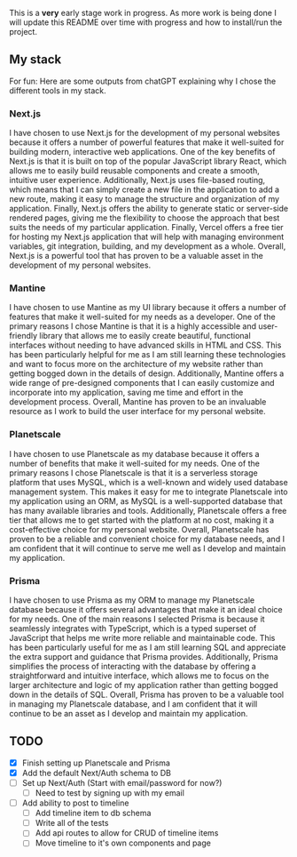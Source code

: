 This is a **very** early stage work in progress.  As more work is being done I will update this README over time with progress and how to install/run the project.

## My stack
For fun: Here are some outputs from chatGPT explaining why I chose the different tools in my stack.
### Next.js
I have chosen to use Next.js for the development of my personal websites because it offers a number of powerful features that make it well-suited for building modern, interactive web applications. One of the key benefits of Next.js is that it is built on top of the popular JavaScript library React, which allows me to easily build reusable components and create a smooth, intuitive user experience. Additionally, Next.js uses file-based routing, which means that I can simply create a new file in the application to add a new route, making it easy to manage the structure and organization of my application. Finally, Next.js offers the ability to generate static or server-side rendered pages, giving me the flexibility to choose the approach that best suits the needs of my particular application. Finally, Vercel offers a free tier for hosting my Next.js application that will help with managing environment variables, git integration, building, and my development as a whole. Overall, Next.js is a powerful tool that has proven to be a valuable asset in the development of my personal websites.

### Mantine
I have chosen to use Mantine as my UI library because it offers a number of features that make it well-suited for my needs as a developer. One of the primary reasons I chose Mantine is that it is a highly accessible and user-friendly library that allows me to easily create beautiful, functional interfaces without needing to have advanced skills in HTML and CSS. This has been particularly helpful for me as I am still learning these technologies and want to focus more on the architecture of my website rather than getting bogged down in the details of design. Additionally, Mantine offers a wide range of pre-designed components that I can easily customize and incorporate into my application, saving me time and effort in the development process. Overall, Mantine has proven to be an invaluable resource as I work to build the user interface for my personal website.

### Planetscale
I have chosen to use Planetscale as my database because it offers a number of benefits that make it well-suited for my needs. One of the primary reasons I chose Planetscale is that it is a serverless storage platform that uses MySQL, which is a well-known and widely used database management system. This makes it easy for me to integrate Planetscale into my application using an ORM, as MySQL is a well-supported database that has many available libraries and tools. Additionally, Planetscale offers a free tier that allows me to get started with the platform at no cost, making it a cost-effective choice for my personal website. Overall, Planetscale has proven to be a reliable and convenient choice for my database needs, and I am confident that it will continue to serve me well as I develop and maintain my application.

### Prisma
I have chosen to use Prisma as my ORM to manage my Planetscale database because it offers several advantages that make it an ideal choice for my needs. One of the main reasons I selected Prisma is because it seamlessly integrates with TypeScript, which is a typed superset of JavaScript that helps me write more reliable and maintainable code. This has been particularly useful for me as I am still learning SQL and appreciate the extra support and guidance that Prisma provides. Additionally, Prisma simplifies the process of interacting with the database by offering a straightforward and intuitive interface, which allows me to focus on the larger architecture and logic of my application rather than getting bogged down in the details of SQL. Overall, Prisma has proven to be a valuable tool in managing my Planetscale database, and I am confident that it will continue to be an asset as I develop and maintain my application.


## TODO
- [x] Finish setting up Planetscale and Prisma
- [x] Add the default Next/Auth schema to DB
- [ ] Set up Next/Auth (Start with email/password for now?)
  - [ ] Need to test by signing up with my email
- [ ] Add ability to post to timeline
  - [ ] Add timeline item to db schema
  - [ ] Write all of the tests
  - [ ] Add api routes to allow for CRUD of timeline items
  - [ ] Move timeline to it's own components and page